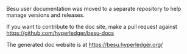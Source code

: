 Besu user documentation was moved to a separate repository to help manage versions and releases.

If you want to contribute to the doc site, make a pull request against https://github.com/hyperledger/besu-docs

The generated doc website is at https://besu.hyperledger.org/
